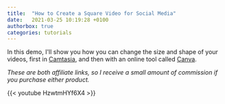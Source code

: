 ```yaml
---
title:  "How to Create a Square Video for Social Media"
date:   2021-03-25 10:19:28 +0100
authorbox: true
categories: tutorials
---
```


In this demo, I'll show you how you can change the size and shape of your videos, first in [Camtasia](https://geni.us/3VyQr), and then with an online tool called [Canva](https://geni.us/DrF5).

_These are both affiliate links, so I receive a small amount of commission if you purchase either product._

{{< youtube HzwtmHYf6X4 >}} 